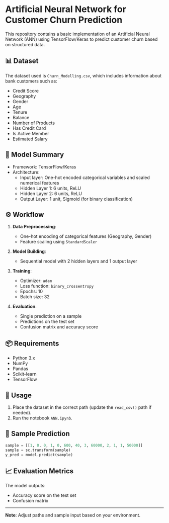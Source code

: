# Artificial Neural Network for Customer Churn Prediction

This repository contains a basic implementation of an Artificial Neural Network (ANN) using TensorFlow/Keras to predict customer churn based on structured data.

## 📊 Dataset

The dataset used is `Churn_Modelling.csv`, which includes information about bank customers such as:
- Credit Score
- Geography
- Gender
- Age
- Tenure
- Balance
- Number of Products
- Has Credit Card
- Is Active Member
- Estimated Salary

## 🧪 Model Summary

- Framework: TensorFlow/Keras
- Architecture:
  - Input layer: One-hot encoded categorical variables and scaled numerical features
  - Hidden Layer 1: 6 units, ReLU
  - Hidden Layer 2: 6 units, ReLU
  - Output Layer: 1 unit, Sigmoid (for binary classification)

## ⚙️ Workflow

1. **Data Preprocessing**:
   - One-hot encoding of categorical features (Geography, Gender)
   - Feature scaling using `StandardScaler`

2. **Model Building**:
   - Sequential model with 2 hidden layers and 1 output layer

3. **Training**:
   - Optimizer: `adam`
   - Loss function: `binary_crossentropy`
   - Epochs: 10
   - Batch size: 32

4. **Evaluation**:
   - Single prediction on a sample
   - Predictions on the test set
   - Confusion matrix and accuracy score

## 📦 Requirements

- Python 3.x
- NumPy
- Pandas
- Scikit-learn
- TensorFlow

## 🚀 Usage

1. Place the dataset in the correct path (update the `read_csv()` path if needed).
2. Run the notebook `ANN.ipynb`.

## 🧠 Sample Prediction

```python
sample = [[1, 0, 0, 1, 0, 600, 40, 3, 60000, 2, 1, 1, 50000]]
sample = sc.transform(sample)
y_pred = model.predict(sample)
```

## 📈 Evaluation Metrics

The model outputs:
- Accuracy score on the test set
- Confusion matrix

---

**Note**: Adjust paths and sample input based on your environment.
